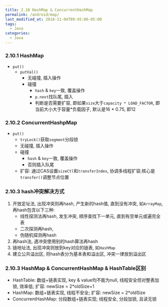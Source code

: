 ```yaml
---
title: 2.10 HashMap & ConcurrentHashMap
permalink: /android/map/
last_modified_at: 2018-11-04T09:45:06-05:00
tags:
  - Java
categories:
  - Java
---
```


### 2.10.1 HashMap
* `put()`
    * `putVal()`
        * 无碰撞, 插入操作
        * 碰撞
            * `hash` & `key`一致, 覆盖操作
            * `p.next`找队尾, 插入
            * 判断是否需要扩容, 即如果`size`大于`capacity * LOAD_FACTOR`, 即当前大小大于容量*负载因子, 默认是16 * 0.75, 即12

### 2.10.2 ConcurrentHashpMap
* `put()`
    * `tryLock()`获取`segment`分段锁
    * 无碰撞, 插入操作
    * 碰撞
        * `hash` & `key`一致, 覆盖操作
        * 否则插入队尾
    * 扩容: 通过CAS设置`sizeCtl`和`transferIndex`, 协调多线程扩容;核心是`transfer()`调整节点位置

### 2.10.3 hash冲突解决方式
1. 开放定址法, 出现冲突则再hash, 产生新的hash值, 直到没有冲突, 如`ArrayMap`, 再hash包含以下三种:
   - 线性探测法再hash, 发生冲突, 顺序查找下一单元, 直到有空单元或遍完全表
   - 二次探测再hash, 
   - 伪随机探测再hash 
2. 再hash法, 遇冲突使用别的hash算法再hash
3. 链地址法, 出现冲突则放到key对应的链表, 如`HashMap`
4. 建立公共溢出区, 将hash表分为基本表和溢出区, 冲突一律放到溢出区

### 2.10.3 HashMap & ConcurrentHashMap & HashTable区别
* HashTable: 数组+链表实现, key & value均不能为null, 线程安全但对整表加锁, 效率低; 扩容: newSize = 2*oldSize+1
* HashMap: 数组+链表实现, 线程不安全; 扩容: newSize = 2*oldSize
* ConcurrentHashMap: 分段数组+链表实现; 线程安全, 分段加锁, 且读无锁
